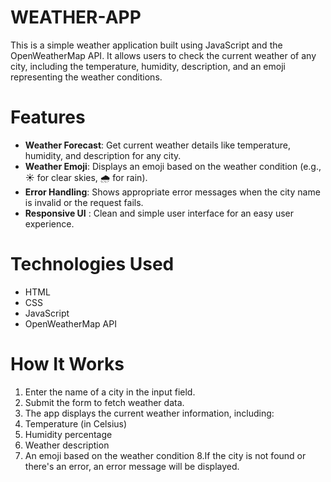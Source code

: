 # WEATHER-APP
This is a simple weather application built using JavaScript and the OpenWeatherMap API. It allows users to check the current weather of any city, including the temperature, humidity, description, and an emoji representing the weather conditions.

# Features
 *  **Weather Forecast**: Get current weather details like temperature, humidity, and description for any city.  
* **Weather Emoji**: Displays an emoji based on the weather condition (e.g., ☀ for clear skies, 🌧 for rain).  
* **Error Handling**: Shows appropriate error messages when the city name is invalid or the request fails.  
* **Responsive UI** : Clean and simple user interface for an easy user experience.  

# Technologies Used
* HTML
* CSS
* JavaScript
* OpenWeatherMap API

# How It Works

1. Enter the name of a city in the input field.
2. Submit the form to fetch weather data.
3. The app displays the current weather information, including:
4. Temperature (in Celsius)
5. Humidity percentage
6. Weather description
7. An emoji based on the weather condition
8.If the city is not found or there's an error, an error message will be displayed.
